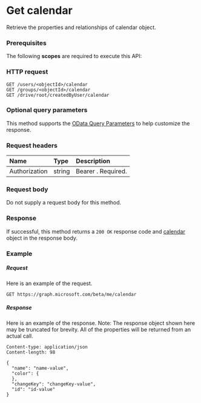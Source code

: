# Get calendar

Retrieve the properties and relationships of calendar object.
### Prerequisites
The following **scopes** are required to execute this API: 
### HTTP request
<!-- { "blockType": "ignored" } -->
```http
GET /users/<objectId>/calendar
GET /groups/<objectId>/calendar
GET /drive/root/createdByUser/calendar
```
### Optional query parameters
This method supports the [OData Query Parameters](http://graph.microsoft.io/docs/overview/query_parameters) to help customize the response.

### Request headers
| Name       | Type | Description|
|:-----------|:------|:----------|
| Authorization  | string  | Bearer <token>. Required. |

### Request body
Do not supply a request body for this method.
### Response
If successful, this method returns a `200 OK` response code and [calendar](../resources/calendar.md) object in the response body.
### Example
##### Request
Here is an example of the request.
<!-- {
  "blockType": "request",
  "name": "get_calendar"
}-->
```http
GET https://graph.microsoft.com/beta/me/calendar
```
##### Response
Here is an example of the response. Note: The response object shown here may be truncated for brevity. All of the properties will be returned from an actual call.
<!-- {
  "blockType": "response",
  "truncated": true,
  "@odata.type": "microsoft.graph.calendar"
} -->
```http
Content-type: application/json
Content-length: 98

{
  "name": "name-value",
  "color": {
  },
  "changeKey": "changeKey-value",
  "id": "id-value"
}
```

<!-- uuid: 8fcb5dbc-d5aa-4681-8e31-b001d5168d79
2015-10-25 14:57:30 UTC -->
<!-- {
  "type": "#page.annotation",
  "description": "Get calendar",
  "keywords": "",
  "section": "documentation",
  "tocPath": ""
}-->